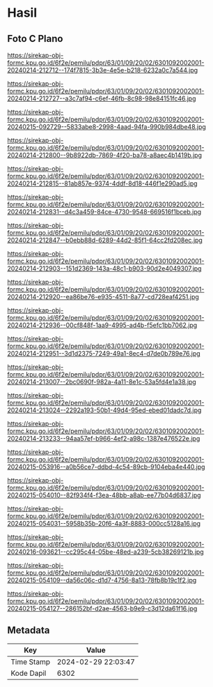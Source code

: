 # Hasil

## Foto C Plano

https://sirekap-obj-formc.kpu.go.id/6f2e/pemilu/pdpr/63/01/09/20/02/6301092002001-20240214-212712--174f7815-3b3e-4e5e-b218-6232a0c7a544.jpg

https://sirekap-obj-formc.kpu.go.id/6f2e/pemilu/pdpr/63/01/09/20/02/6301092002001-20240214-212727--a3c7af94-c6ef-46fb-8c98-98e84151fc46.jpg

https://sirekap-obj-formc.kpu.go.id/6f2e/pemilu/pdpr/63/01/09/20/02/6301092002001-20240215-092729--5833abe8-2998-4aad-94fa-990b984dbe48.jpg

https://sirekap-obj-formc.kpu.go.id/6f2e/pemilu/pdpr/63/01/09/20/02/6301092002001-20240214-212800--9b8922db-7869-4f20-ba78-a8aec4b1419b.jpg

https://sirekap-obj-formc.kpu.go.id/6f2e/pemilu/pdpr/63/01/09/20/02/6301092002001-20240214-212815--81ab857e-9374-4ddf-8d18-446f1e290ad5.jpg

https://sirekap-obj-formc.kpu.go.id/6f2e/pemilu/pdpr/63/01/09/20/02/6301092002001-20240214-212831--d4c3a459-84ce-4730-9548-669516f1bceb.jpg

https://sirekap-obj-formc.kpu.go.id/6f2e/pemilu/pdpr/63/01/09/20/02/6301092002001-20240214-212847--b0ebb88d-6289-44d2-85f1-64cc2fd208ec.jpg

https://sirekap-obj-formc.kpu.go.id/6f2e/pemilu/pdpr/63/01/09/20/02/6301092002001-20240214-212903--151d2369-143a-48c1-b903-90d2e4049307.jpg

https://sirekap-obj-formc.kpu.go.id/6f2e/pemilu/pdpr/63/01/09/20/02/6301092002001-20240214-212920--ea86be76-e935-4511-8a77-cd728eaf4251.jpg

https://sirekap-obj-formc.kpu.go.id/6f2e/pemilu/pdpr/63/01/09/20/02/6301092002001-20240214-212936--00cf848f-1aa9-4995-ad4b-f5efc1bb7062.jpg

https://sirekap-obj-formc.kpu.go.id/6f2e/pemilu/pdpr/63/01/09/20/02/6301092002001-20240214-212951--3d1d2375-7249-49a1-8ec4-d7de0b789e76.jpg

https://sirekap-obj-formc.kpu.go.id/6f2e/pemilu/pdpr/63/01/09/20/02/6301092002001-20240214-213007--2bc0690f-982a-4a11-8e1c-53a5fd4e1a38.jpg

https://sirekap-obj-formc.kpu.go.id/6f2e/pemilu/pdpr/63/01/09/20/02/6301092002001-20240214-213024--2292a193-50b1-49d4-95ed-ebed01dadc7d.jpg

https://sirekap-obj-formc.kpu.go.id/6f2e/pemilu/pdpr/63/01/09/20/02/6301092002001-20240214-213233--94aa57ef-b966-4ef2-a98c-1387e476522e.jpg

https://sirekap-obj-formc.kpu.go.id/6f2e/pemilu/pdpr/63/01/09/20/02/6301092002001-20240215-053916--a0b56ce7-ddbd-4c54-89cb-9104eba4e440.jpg

https://sirekap-obj-formc.kpu.go.id/6f2e/pemilu/pdpr/63/01/09/20/02/6301092002001-20240215-054010--82f934f4-f3ea-48bb-a8ab-ee77b04d6837.jpg

https://sirekap-obj-formc.kpu.go.id/6f2e/pemilu/pdpr/63/01/09/20/02/6301092002001-20240215-054031--5958b35b-20f6-4a3f-8883-000cc5128a16.jpg

https://sirekap-obj-formc.kpu.go.id/6f2e/pemilu/pdpr/63/01/09/20/02/6301092002001-20240216-093621--cc295c44-05be-48ed-a239-5cb38269121b.jpg

https://sirekap-obj-formc.kpu.go.id/6f2e/pemilu/pdpr/63/01/09/20/02/6301092002001-20240215-054109--da56c06c-d1d7-4756-8a13-78fb8b19c1f2.jpg

https://sirekap-obj-formc.kpu.go.id/6f2e/pemilu/pdpr/63/01/09/20/02/6301092002001-20240215-054127--286152bf-d2ae-4563-b9e9-c3d12da61f16.jpg


## Metadata

| Key        | Value               |
| ---------- | ------------------- |
| Time Stamp | 2024-02-29 22:03:47 |
| Kode Dapil | 6302                |



